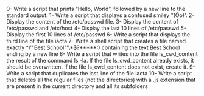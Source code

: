 0- Write a script that prints “Hello, World”, followed by a new line to the standard output.
1- Write a script that displays a confused smiley "(Ôo)'.
2- Display the content of the /etc/passwd file.
3- Display the content of /etc/passwd and /etc/host
4- Display the last 10 lines of /etc/passwd
5- Display the first 10 lines of /etc/passwd
6- Write a script that displays the third line of the file iacta
7- Write a shell script that creates a file named exactly \*\\'"Best School"\'\\*$\?\*\*\*\*\*:) containing the text Best School ending by a new line
8- Write a script that writes into the file ls_cwd_content the result of the command ls -la. If the file ls_cwd_content already exists, it should be overwritten. If the file ls_cwd_content does not exist, create it.
9- Write a script that duplicates the last line of the file iacta
10- Write a script that deletes all the regular files (not the directories) with a .js extension that are present in the current directory and all its subfolders
